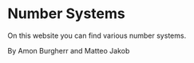 # Number Systems

On this website you can find various number systems.

By Amon Burgherr and Matteo Jakob
